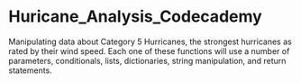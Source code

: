 # Huricane_Analysis_Codecademy
 Manipulating data about Category 5 Hurricanes, 
 the strongest hurricanes as rated by their wind speed. 
 Each one of these functions will use a number of parameters, 
 conditionals, lists, dictionaries, string manipulation, and return statements.
 
